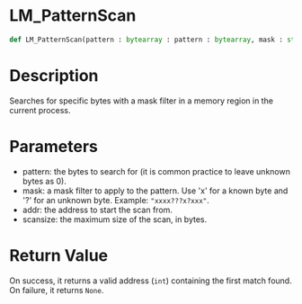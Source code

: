 # LM_PatternScan

```python
def LM_PatternScan(pattern : bytearray : pattern : bytearray, mask : str : mask : str, addr : int : addr : int, scansize : int : scansize : int) -> Optional[None]:
```

# Description

Searches for specific bytes with a mask filter in a memory region in the current process.

# Parameters

- pattern: the bytes to search for (it is common practice to leave unknown bytes as 0).
- mask: a mask filter to apply to the pattern. Use 'x' for a known byte and '?' for an unknown byte. Example: `"xxxx???x?xxx"`.
- addr: the address to start the scan from.
- scansize: the maximum size of the scan, in bytes.

# Return Value

On success, it returns a valid address (`int`) containing the first match found. On failure, it returns `None`.


